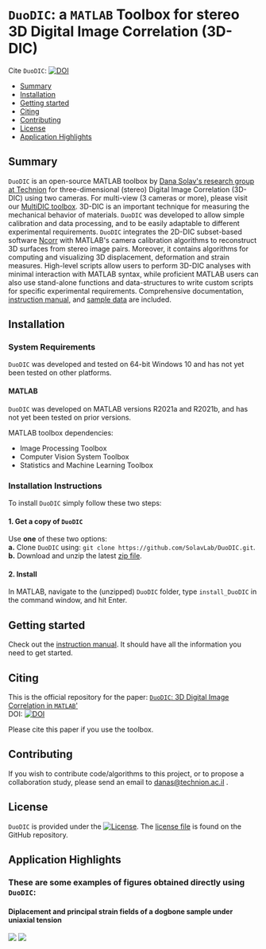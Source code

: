 # `DuoDIC`: a `MATLAB` Toolbox for stereo 3D Digital Image Correlation (3D-DIC)  

Cite `DuoDIC`: [![DOI](https://joss.theoj.org/papers/10.21105/joss.04279/status.svg)](https://doi.org/10.21105/joss.04279)

- [Summary](#Summary)  
- [Installation](#Installation)  
- [Getting started](#Start)
- [Citing](#Cite)
- [Contributing](#Contributing)  
- [License](#License)  
- [Application Highlights](#Applications)

## Summary <a name="Summary"></a>
`DuoDIC` is an open-source MATLAB toolbox by [Dana Solav's research group at Technion](https://www.solavlab.com/) for three-dimensional (stereo) Digital Image Correlation (3D-DIC) using two cameras. For multi-view (3 cameras or more), please visit our [MultiDIC toolbox](https://github.com/MultiDIC/MultiDIC). 3D-DIC is an important technique for measuring the mechanical behavior of materials. `DuoDIC` was developed to allow simple calibration and data processing, and to be easily adaptable to different experimental requirements. `DuoDIC` integrates the 2D-DIC subset-based software [Ncorr](https://www.github.com/justinblaber/ncorr_2D_matlab) with MATLAB's camera calibration algorithms to reconstruct 3D surfaces from stereo image pairs. Moreover, it contains algorithms for computing and visualizing 3D displacement, deformation and strain measures. High-level scripts allow users to perform 3D-DIC analyses with minimal interaction with MATLAB syntax, while proficient MATLAB users can also use stand-alone functions and data-structures to write custom scripts for specific experimental requirements. Comprehensive documentation, [instruction manual](https://github.com/SolavLab/DuoDIC/blob/master/docs/instructions/DuoDIC_v_1_1_0_instruction_manual.pdf), and [sample data](https://github.com/SolavLab/DuoDIC/tree/master/sample_data) are included.

## Installation <a name="Installation"></a>  
### System Requirements
`DuoDIC` was developed and tested on 64-bit Windows 10 and has not yet been tested on other platforms.        
#### MATLAB
`DuoDIC` was developed on MATLAB versions R2021a and R2021b, and has not yet been tested on prior versions.  

MATLAB toolbox dependencies:
* Image Processing Toolbox
* Computer Vision System Toolbox
* Statistics and Machine Learning Toolbox

### Installation Instructions
To install `DuoDIC` simply follow these two steps:
#### 1. Get a copy of `DuoDIC`
Use **one** of these two options:  
**a.** Clone `DuoDIC` using: `git clone https://github.com/SolavLab/DuoDIC.git`.    
**b.** Download and unzip the latest [zip file](https://github.com/SolavLab/DuoDIC/archive/refs/heads/main.zip).   

#### 2. Install
In MATLAB, navigate to the (unzipped) `DuoDIC` folder, type `install_DuoDIC` in the command window, and hit Enter.

## Getting started <a name="Start"></a>
Check out the [instruction manual](docs/instructions/DuoDIC_instruction_manual_1_1_0.pdf). It should have all the information you need to get started.

## Citing <a name="Cite"></a>   
This is the official repository for the paper:
[`DuoDIC`: 3D Digital Image Correlation in `MATLAB`'](https://joss.theoj.org/papers/10.21105/joss.04279)   
DOI: [![DOI](https://joss.theoj.org/papers/10.21105/joss.04279/status.svg)](https://doi.org/10.21105/joss.04279)

Please cite this paper if you use the toolbox.

## Contributing <a name="Contributing"></a>   
If you wish to contribute code/algorithms to this project, or to propose a collaboration study, please send an email to danas@technion.ac.il .

## License <a name="License"></a>
`DuoDIC` is provided under the [![License](https://img.shields.io/badge/License-Apache_2.0-blue.svg)](https://opensource.org/licenses/Apache-2.0). The [license file](https://github.com/SolavLab/DuoDIC/blob/main/LICENSE.txt) is found on the GitHub repository.

## Application Highlights <a name="Applications"></a>
### These are some examples of figures obtained directly using `DuoDIC`:
#### Diplacement and principal strain fields of a dogbone sample under uniaxial tension
<img src="docs/img/disp_img.gif">     
<img src="docs/img/strains.gif">   

